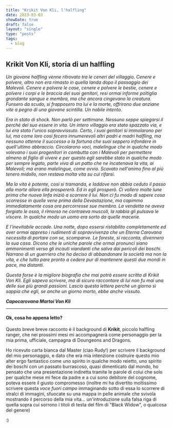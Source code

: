 ```yaml
---
title: "Krikit Von Kli, l'halfling"
date: 2023-03-03
showDate: true
draft: false
layout: "single"
type: "posts"
tags:
  - blog
---
```


## Krikit Von Kli, storia di un halfling 

_Un giovane halfling venne ritrovato tra le ceneri del villaggio. Cenere e polvere, altro non era rimasto in quella landa dopo il passaggio dei Malevoli. Cenere e polvere le case, cenere e polvere le bestie, cenere e polvere i corpi e le braccia dei suoi genitori, resi ormai informe poltiglia grondante sangue e membra, ma che ancora cingevano la creatura. Funsero da scudo, si frapposero tra lui e la morte, offrirono due anziane vite a pegno di una giovane scintilla. Un nobile intento._

_Era in stato di shock. Non parlò per settimane. Nessuno seppe spiegarsi il perchè del suo essere in vita. Un intero villaggio era stato spazzato via, e lui era stato l'unico sopravvissuto. Certo, i suoi genitori si immolarono per lui, ma come loro così fecero innumerevoli altri padri e madri halfling, ma nessuno ottenne il successo o la fortuna che suoi seppero infondere in quell'ultimo abbraccio. Circolarono voci, malelingue che in qualche modo volevano i suoi progenitori in combutta con i Malevoli per permettere almeno al figlio di vivere e per questo egli sarebbe stato in qualche modo per sempre legato, parte viva di un patto che ne incatenava la vita, ai Malevoli; ma erano malelingue, come ovvio. Scavato nell'animo fino al più tenero midollo, non restava molta vita su cui rifarsi._

_Ma la vita è potente, così si tramanda, e laddove non abbia ceduto il passo alla morte allora ella prospererà. Ed in egli prosperò. Ci vollero molte lune prima che nuova linfa iniziò a scorrere il lui. Non ci fu modo di sapere cosa scorresse in quelle vene prima della Devastazione, ma capimmo immediatamente cosa ora percorresse sue membra. La vendetta ne aveva forgiato le ossa, il rimorso ne contraeva muscoli, la rabbia gli pulsava le viscere. In qualche modo un uomo era sorto da quelle macerie._

_E l'inevitabile accade. Una notte, dopo essersi ristabilito completamente ed aver ormai appreso i rudimenti di sopravvivenza che un Eterna Carovana necessita di portare con se, scomparve. Le foreste, si racconta, divennero la sua casa. Dicono che le uniche parole che ormai pronunci siano ammonimenti verso gli incauti viandanti che salva dai pericoli dei boschi. Narrano di un guerriero che ha deciso di abbandonare la società ma non la vita, e che tutto pare pronto a cedere pur di mantenere questi due mondi in pace, ma distanti._

_Questa forse è la migliore biografia che mai potrà essere scritta di Krikit Von Kli. Egli sapeva scrivere, ma di sicuro raccontare di lui non fu mai una delle sue più grandi passioni. Lascio questa lettera perchè un giorno si sappia che egli, se anche un giorno morto, ebbe anche vissuto._

_**Capocarovana Martoi Von Kli**_

---

#### Ok, cosa ho appena letto?

Questo breve breve racconto è il background di **Krikit**, piccolo halfling ranger, che nei prossimi mesi mi accompagnerà come personaggio per la mia prima, ufficiale, campagna di Doungeons and Dragons.

Ho ricevuto carta bianca dal Master (ciao Rudy!) per scrivere il background del mio personaggio, e dato che era mia intenzione costruire questo mio alter ergo fantastico come uno spirito in qualche modo reietto, uno spirito dei boschi con un passato burrascoso, quasi dimenticato dal mondo, ho pensato che una presentazione indiretta tramite le parole di colui che solo per qualche mese mi fece da padre e a cui sono debitore del cognome, poteva essere il giusto compromesso (inoltre mi ha divertito moltissimo scrivere questa _voce fuori campo_ immaginando sotto di essa lo scorrere di stralci di immagini, sfuocate su una mappa in pelle animale che svivola mostrando il percorso della mia vita... un'introduzione sulla falsa riga di quella sopra cui sorrono i titoli di testa del film di "Black Widow", o qualcosa del genere)

:)
